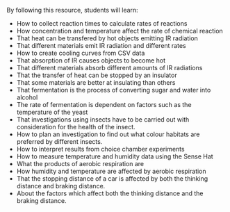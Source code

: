 By following this resource, students will learn:

- How to collect reaction times to calculate rates of reactions
- How concentration and temperature affect the rate of chemical reaction
- That heat can be transfered by hot objects emitting IR radiation
- That different materials emit IR radiation and different rates
- How to create cooling curves from CSV data 
- That absorption of IR causes objects to become hot 
- That different materials absorb different amounts of IR radiations 
- That the transfer of heat can be stopped by an insulator
- That some materials are better at insulating than others
- That fermentation is the process of converting sugar and water into alcohol
- The rate of fermentation is dependent on factors such as the temperature of the yeast
- That investigations using insects have to be carried out with consideration for the health of the insect.
- How to plan an investigation to find out what colour habitats are preferred by different insects.
- How to interpret results from choice chamber experiments
- How to measure temperature and humidity data using the Sense Hat
- What the products of aerobic respiration are
- How humidity and temperature are affected by aerobic respiration
- That the stopping distance of a car is affected by both the thinking distance and braking distance.
- About the factors which affect both the thinking distance and the braking distance.
